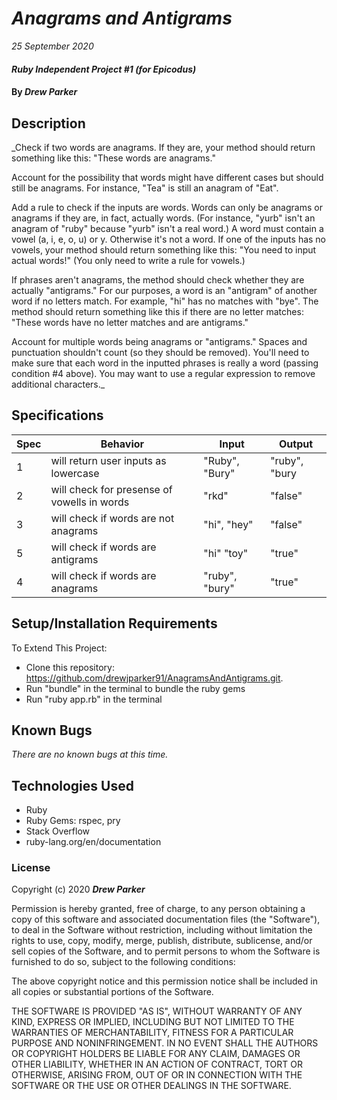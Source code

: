 # _Anagrams and Antigrams_

_25 September 2020_

#### _Ruby Independent Project #1 (for Epicodus)_

#### By _**Drew Parker**_

## Description

_Check if two words are anagrams. If they are, your method should return something like this: "These words are anagrams."

Account for the possibility that words might have different cases but should still be anagrams. For instance, "Tea" is still an anagram of "Eat".

Add a rule to check if the inputs are words. Words can only be anagrams or anagrams if they are, in fact, actually words. (For instance, "yurb" isn't an anagram of "ruby" because "yurb" isn't a real word.) A word must contain a vowel (a, i, e, o, u) or y. Otherwise it's not a word. If one of the inputs has no vowels, your method should return something like this: "You need to input actual words!" (You only need to write a rule for vowels.)

If phrases aren't anagrams, the method should check whether they are actually "antigrams." For our purposes, a word is an "antigram" of another word if no letters match. For example, "hi" has no matches with "bye". The method should return something like this if there are no letter matches: "These words have no letter matches and are antigrams."

Account for multiple words being anagrams or "antigrams." Spaces and punctuation shouldn't count (so they should be removed). You'll need to make sure that each word in the inputted phrases is really a word (passing condition #4 above). You may want to use a regular expression to remove additional characters._

## Specifications
| Spec     | Behavior | Input    | Output   |
| -------- | -------- | -------- | -------- |
| 1 | will return user inputs as lowercase | "Ruby", "Bury" | "ruby", "bury |
| 2 | will check for presense of vowells in words | "rkd" | "false" |
| 3 | will check if words are not anagrams | "hi", "hey" | "false" |
| 5 | will check if words are antigrams | "hi" "toy" | "true" | 
| 4 | will check if words are anagrams| "ruby", "bury" | "true" |

## Setup/Installation Requirements

To Extend This Project:
* Clone this repository: https://github.com/drewjparker91/AnagramsAndAntigrams.git.
* Run "bundle" in the terminal to bundle the ruby gems
* Run "ruby app.rb" in the terminal

## Known Bugs
_There are no known bugs at this time._

## Technologies Used

* Ruby
* Ruby Gems: rspec, pry 
* Stack Overflow
* ruby-lang.org/en/documentation

### License

Copyright (c) 2020 **_Drew Parker_**

Permission is hereby granted, free of charge, to any person obtaining a copy of this software and associated documentation files (the "Software"), to deal in the Software without restriction, including without limitation the rights to use, copy, modify, merge, publish, distribute, sublicense, and/or sell copies of the Software, and to permit persons to whom the Software is furnished to do so, subject to the following conditions:

The above copyright notice and this permission notice shall be included in all copies or substantial portions of the Software.

THE SOFTWARE IS PROVIDED "AS IS", WITHOUT WARRANTY OF ANY KIND, EXPRESS OR IMPLIED, INCLUDING BUT NOT LIMITED TO THE WARRANTIES OF MERCHANTABILITY, FITNESS FOR A PARTICULAR PURPOSE AND NONINFRINGEMENT. IN NO EVENT SHALL THE AUTHORS OR COPYRIGHT HOLDERS BE LIABLE FOR ANY CLAIM, DAMAGES OR OTHER LIABILITY, WHETHER IN AN ACTION OF CONTRACT, TORT OR OTHERWISE, ARISING FROM, OUT OF OR IN CONNECTION WITH THE SOFTWARE OR THE USE OR OTHER DEALINGS IN THE SOFTWARE.
